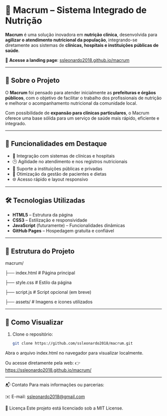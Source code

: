 # 🥗 Macrum – Sistema Integrado de Nutrição

**Macrum** é uma solução inovadora em **nutrição clínica**, desenvolvida para **agilizar o atendimento nutricional da população**, integrando-se diretamente aos sistemas de **clínicas, hospitais e instituições públicas de saúde**.

🔗 **Acesse a landing page**: [ssleonardo2018.github.io/macrum](https://ssleonardo2018.github.io/macrum/)

---

## 🧩 Sobre o Projeto

O **Macrum** foi pensado para atender inicialmente as **prefeituras e órgãos públicos**, com o objetivo de facilitar o trabalho dos profissionais de nutrição e melhorar o acompanhamento nutricional da comunidade local.

Com possibilidade de **expansão para clínicas particulares**, o Macrum oferece uma base sólida para um serviço de saúde mais rápido, eficiente e integrado.

---

## 🚀 Funcionalidades em Destaque

- 📁 Integração com sistemas de clínicas e hospitais
- 🕒 Agilidade no atendimento e nos registros nutricionais
- 🏥 Suporte a instituições públicas e privadas
- 👥 Otimização da gestão de pacientes e dietas
- 🌐 Acesso rápido e layout responsivo

---

## 🛠️ Tecnologias Utilizadas

- **HTML5** – Estrutura da página
- **CSS3** – Estilização e responsividade
- **JavaScript** (futuramente) – Funcionalidades dinâmicas
- **GitHub Pages** – Hospedagem gratuita e confiável

---

## 📁 Estrutura do Projeto

macrum/

├── index.html # Página principal

├── style.css # Estilo da página

├── script.js # Script opcional (em breve)

├── assets/ # Imagens e ícones utilizados


---

## 🧪 Como Visualizar

1. Clone o repositório:
   ```bash
   git clone https://github.com/ssleonardo2018/macrum.git

Abra o arquivo index.html no navegador para visualizar localmente.

Ou acesse diretamente pela web:
👉 https://ssleonardo2018.github.io/macrum/

---

📬 Contato
Para mais informações ou parcerias:

✉️ E-mail: ssleonardo2018@gmail.com

📄 Licença
Este projeto está licenciado sob a MIT License.
